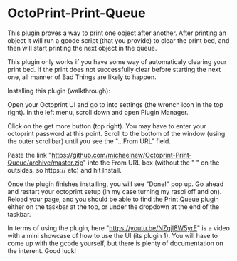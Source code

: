 # OctoPrint-Print-Queue

This plugin proves a way to print one object after another. After printing an object it will run a gcode script (that you provide) to clear the print bed, and then will start printing the next object in the queue.

This plugin only works if you have some way of automaticaly clearing your print bed. If the print does not successfully clear before starting the next one, all manner of Bad Things are likely to happen.

Installing this plugin (walkthrough):

Open your Octoprint UI and go to into settings (the wrench icon in the top right).
In the left menu, scroll down and open Plugin Manager.

Click on the get more button (top right). You may have to enter your octoprint password at this point.
Scroll to the bottom of the window (using the outer scrollbar) until you see the "...From URL" field.

Paste the link "https://github.com/michaelnew/Octoprint-Print-Queue/archive/master.zip" into the From URL box (without the " " on the outsides, so https:// etc) and hit Install.

Once the plugin finishes installing, you will see "Done!" pop up. Go ahead and restart your octoprint setup (in my case turning my raspi off and on).
Reload your page, and you should be able to find the Print Queue plugin either on the taskbar at the top, or under the dropdown at the end of the taskbar.

In terms of using the plugin, here "https://youtu.be/NZgjl8W5yrE" is a video with a mini showcase of how to use the UI (its plugin 1). You will have to come up with the gcode yourself, but there is plenty of documentation on the interent. Good luck!